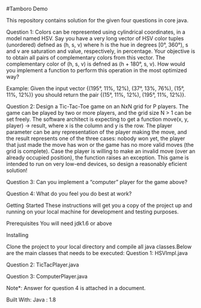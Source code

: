 #Tamboro Demo

This repository contains solution for the given four questions in core java.

Question 1: Colors can be represented using cylindrical coordinates, in a model named HSV. Say you have a very long vector of HSV color tuples (unordered) defned as (h, s, v) where h is the hue in degrees [0°, 360°), s and v are saturation and value, respectively, in percentage. Your objective is to obtain all pairs of complementary colors from this vector. The complementary color of (h, s, v) is defned as (h + 180°, s, v). How would you implement a function to perform this operation in the most optimized way? 


Example: Given the input vector {(195°, 11%, 12%), (37°, 13%, 76%), (15°, 11%, 12%)} you should return the pair {(15°, 11%, 12%), (195°, 11%, 12%)}.


Question 2: Design a Tic-Tac-Toe game on an NxN grid for P players. The game can be played by two or more players, and the grid size N > 1 can be set freely. The software architect is expecting to get a function move(x, y, player) → result, where x is the column and y is the row. The player parameter can be any representation of the player making the move, and the result represents one of the three cases: nobody won yet, the player that just made the move has won or the game has no more valid moves (the grid is complete). Case the player is willing to make an invalid move (over an already occupied position), the function raises an exception. This game is intended to run on very low-end devices, so design a reasonably eficient solution!

Question 3: Can you implement a “computer” player for the game above?

Question 4: What do you feel you do best at work?


Getting Started
These instructions will get you a copy of the project up and running on your local machine for development and testing purposes.

Prerequisites
You will need jdk1.6 or above

Installing

Clone the project to your local directory and compile all java classes.Below are the main classes that needs to be executed:
Question 1: HSVImpl.java

Question 2: TicTacPlayer.java

Question 3: ComputerPlayer.java

Note*: Answer for question 4 is attached in a document.


Built With:
Java : 1.8





